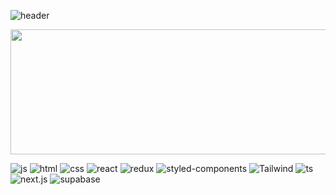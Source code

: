 ![header](https://capsule-render.vercel.app/api?type=waving&color=timeGradient&text=Welcome%20to%20Hareum's%20GitHub🌱%20&animation=twinkling&fontSize=30&fontAlignY=35&fontAlign=50&height=150)

<a href="https://github.com/devxb/gitanimals">
  <img src="https://render.gitanimals.org/lines/{LeeHareum}?pet-id=589962312624554557" width="1000" height="200"/>
</a>

![js](https://img.shields.io/badge/JavaScript-F7DF1E?style=for-the-badge&logo=JavaScript&logoColor=white)
![html](https://img.shields.io/badge/HTML5-E34F26?style=for-the-badge&logo=html5&logoColor=white)
![css](https://img.shields.io/badge/CSS3-1572B6?style=for-the-badge&logo=css3&logoColor=white)
![react](https://img.shields.io/badge/React-20232A?style=for-the-badge&logo=react&logoColor=61DAFB)
![redux](https://img.shields.io/badge/Redux-593D88?style=for-the-badge&logo=redux&logoColor=white)
![styled-components](https://img.shields.io/badge/styled--components-DB7093?style=for-the-badge&logo=styled-components&logoColor=white)
![Tailwind](https://img.shields.io/badge/Tailwind_CSS-38B2AC?style=for-the-badge&logo=tailwind-css&logoColor=white)
![ts](https://img.shields.io/badge/TypeScript-007ACC?style=for-the-badge&logo=typescript&logoColor=white)
![next.js](https://img.shields.io/badge/Next.js-000?logo=nextdotjs&logoColor=fff&style=for-the-badge)
![supabase](https://img.shields.io/badge/Supabase-181818?style=for-the-badge&logo=supabase&logoColor=green)

<!--https://github.com/Envoy-VC/awesome-badges?tab=readme-ov-file-->
